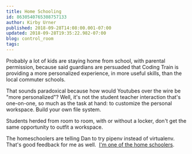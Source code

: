 ```yaml
---
title: Home Schooling
id: 8630540765308757133
author: Kirby Urner
published: 2018-09-28T14:08:00.001-07:00
updated: 2018-09-28T19:35:22.982-07:00
blog: control_room
tags: 
---
```


Probably a lot of kids are staying home from school, with parental permission, because said guardians are persuaded that Coding Train is providing a more personalized experience, in more useful skills, than the local commuter schools.

That sounds paradoxical because how would Youtubes over the wire be "more personalized"?  Well, it's not the student teacher interaction that's one-on-one, so much as the task at hand:  to customize the personal workspace.  Build your own file system.

Students herded from room to room, with or without a locker, don't get the same opportunity to outfit a workspace.

The homeschoolers are telling Dan to try pipenv instead of virtualenv.  That's good feedback for me as well.  [I'm one of the home schoolers](https://worldgame.blogspot.com/2018/03/youtube-teachers.html).
